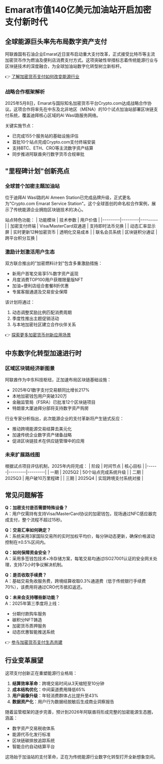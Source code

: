 # Emarat市值140亿美元加油站开启加密支付新时代

## 全球能源巨头率先布局数字资产支付

阿联酋国有石油企业Emarat近日宣布启动重大支付改革，正式接受比特币等主流加密货币作为燃油及便利店消费支付方式。这项突破性举措标志着传统能源行业与区块链技术的深度融合，为全球加油站数字化转型树立新标杆。

👉 [了解加密货币支付如何改变能源行业](https://bit.ly/okx_welcome)

### 战略合作框架解析
2025年5月8日，Emarat与国际知名加密货币平台Crypto.com达成战略合作协议。这项合作将率先在中东及北非地区（MENA）的10个试点加油站部署区块链支付系统，覆盖迪拜核心区域的Al Wasl路服务网络。

关键实施节点：
- 已完成155个服务站的基础设施评估
- 首批10个站点完成Crypto.com支付终端安装
- 支持BTC、ETH、CRO等主流数字资产结算
- 同步推进阿联酋央行数字货币合规审批

## "里程碑计划"创新亮点

### 全球首个加密主题加油站
位于迪拜Al Wasl路的Al Ameen Station已完成品牌升级，正式更名为"Crypto.com Emarat Service Station"。这个全球首创的命名权合作案例，展示了传统能源企业拥抱区块链技术的决心。

站点特色功能：
| 功能模块 | 技术参数 | 用户价值 |
|---------|---------|---------|
| 加密支付终端 | Visa/MasterCard双通道 | 支持即时法币兑换 |
| 动态汇率显示屏 | 实时更新12种加密货币 | 透明化交易成本 |
| 联名会员系统 | 区块链积分通证 | 跨平台积分互换 |

### 激励计划激活用户生态
双方联合推出的"加密燃料计划"包含多重激励措施：
- 新用户首笔交易享5%数字资产返现
- 月度消费TOP100用户获赠限量版NFT
- 加油+便利店组合套餐8折优惠
- 专属客服通道及交易安全保障

该计划将通过：
1. 动态调整奖励比例匹配消费周期
2. 季度性推出主题促销活动
3. 与本地加密社区建立合作伙伴关系

👉 [探索更多加密货币创新应用场景](https://bit.ly/okx_welcome)

## 中东数字化转型加速进行时

### 区域区块链经济新图景
阿联酋作为中东科技枢纽，正加速布局区块链基础设施：
- 2025年Q1数字支付交易额同比增长217%
- 本地加密钱包用户突破320万
- 金融监管局（FSRA）已批准12个区块链项目
- 特朗普大厦迪拜分部将支持数字资产购房

行业专家分析指出，此次能源企业的支付革新将产生链式反应：
- 推动跨境能源交易结算去美元化
- 加速传统企业数字资产储备战略
- 促进区块链技术在供应链管理中的应用

### 未来扩展路线图
根据试点项目评估机制，2025年内将完成：
| 阶段 | 时间节点 | 核心目标 |
|------|---------|---------|
| 一期 | 2025Q2 | 50个站点完成系统升级 |
| 二期 | 2025Q3 | 用户破10万里程碑 |
| 三期 | 2025Q4 | 实现跨境支付系统对接 |

## 常见问题解答

**Q：加密支付是否需要特殊设备？**  
A：用户仅需持有支持Visa/MasterCard协议的加密钱包，现场通过NFC感应器完成支付，整个流程不超过15秒。

**Q：交易汇率如何确定？**  
A：系统采用3家国际交易所的实时加权平均价，每分钟动态更新，确保价格波动控制在±0.5%区间内。

**Q：如何保障资金安全？**  
A：采用多签钱包技术+冷存储方案，每笔交易均通过ISO27001认证的安全网关处理，支持72小时争议解决机制。

**Q：是否收取手续费？**  
A：基础交易免收服务费，跨境结算收取0.3%通道费（低于传统银行手续费70%），该费用将通过CRO代币抵扣返还。

**Q：未来会支持哪些新功能？**  
A：2025年第三季度将上线：  
- 分期付款购车服务  
- 碳积分NFT铸造  
- 加密货币质押服务  
- 动态优惠智能推送系统

👉 [参与加密货币支付生态共建](https://bit.ly/okx_welcome)

## 行业变革展望

这项支付创新正在重塑能源行业格局：
1. **结算效率革命**：跨境交易时间从3天缩短至10分钟
2. **成本结构优化**：中间渠道费用降低65%
3. **用户画像升级**：年轻消费群体占比提升至43%
4. **数据资产化**：用户行为数据经脱敏后生成商业洞察报告

随着监管框架的逐步完善，预计到2026年阿联酋将形成完整的加密能源生态圈，涵盖：
- 数字资产交易税收体系
- 能源代币化发行标准
- 区块链碳排放追踪系统
- 智能合约自动结算平台

这场始于加油站的支付革命，正在为传统能源行业数字化转型打开全新想象空间。
